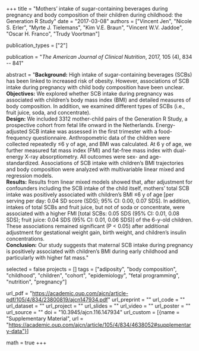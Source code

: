+++
title = "Mothers’ intake of sugar-containing beverages during pregnancy and body composition of their children during childhood: the Generation R Study"
date = "2017-03-08"
authors = ["Vincent Jen", "Nicole S. Erler", "Myrte J. Tielemans", "Kim V.E. Braun", "Vincent W.V. Jaddoe", "Oscar H. Franco", "Trudy Voortman"]

publication_types = ["2"]

publication = "*The American Journal of Clinical Nutrition*, 2017, 105 (4), 834 -- 841"

abstract = "**Background:** High intake of sugar-containing beverages (SCBs) has been linked to increased risk of obesity. However, associations of SCB intake during pregnancy with child body composition have been unclear.<br>**Objectives:** We explored whether SCB intake during pregnancy was associated with children’s body mass index (BMI) and detailed measures of body composition. In addition, we examined different types of SCBs (i.e., fruit juice, soda, and concentrate).<br>**Design:** We included 3312 mother-child pairs of the Generation R Study, a prospective cohort from fetal life onward in the Netherlands. Energy-adjusted SCB intake was assessed in the first trimester with a food-frequency questionnaire. Anthropometric data of the children were collected repeatedly ≤6 y of age, and BMI was calculated. At 6 y of age, we further measured fat mass index (FMI) and fat-free mass index with dual-energy X-ray absorptiometry. All outcomes were sex- and age-standardized. Associations of SCB intake with children’s BMI trajectories and body composition were analyzed with multivariable linear mixed and regression models.<br>**Results:** Results from linear mixed models showed that, after adjustment for confounders including the SCB intake of the child itself, mothers’ total SCB intake was positively associated with children’s BMI ≤6 y of age [per serving per day: 0.04 SD score (SDS); 95% CI: 0.00, 0.07 SDS]. In addition, intakes of total SCBs and fruit juice, but not of soda or concentrate, were associated with a higher FMI [total SCBs: 0.05 SDS (95% CI: 0.01, 0.08 SDS); fruit juice: 0.04 SDS (95% CI: 0.01, 0.06 SDS)] of the 6-y-old children. These associations remained significant (P < 0.05) after additional adjustment for gestational weight gain, birth weight, and children’s insulin concentrations.<br>**Conclusion:** Our study suggests that maternal SCB intake during pregnancy is positively associated with children’s BMI during early childhood and particularly with higher fat mass."

selected = false
projects = []
tags = ["adiposity", "body composition", "childhood", "children", "cohort", "epidemiology", "fetal programming", "nutrition", "pregnancy"]

url_pdf = "https://academic.oup.com/ajcn/article-pdf/105/4/834/23800819/ajcn147934.pdf"
url_preprint = ""
url_code = ""
url_dataset = ""
url_project = ""
url_slides = ""
url_video = ""
url_poster = ""
url_source = ""
doi = "10.3945/ajcn.116.147934"
url_custom = [{name = "Supplementary Material", url =  "https://academic.oup.com/ajcn/article/105/4/834/4638052#supplementary-data"}]

math = true
+++
